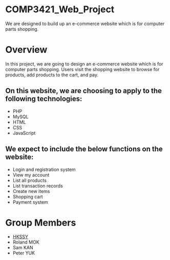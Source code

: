 # COMP3421_Web_Project
We are designed to build up an e-commerce website which is for computer parts shopping.

# Overview
In this project, we are going to design an e-commerce website which is for computer parts shopping. Users visit the shopping website to browse for products, add products to the cart, and pay.

## On this website, we are choosing to apply to the following technologies:
* PHP
* MySQL
* HTML
* CSS
* JavaScript

## We expect to include the below functions on the website:
* Login and registration system
* View my account
* List all products
* List transaction records
* Create new items
* Shopping cart
* Payment system

# Group Members
* [HKSSY](https://github.com/HKSSY)
* Roland MOK
* Sam KAN
* Peter YUK
